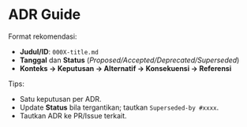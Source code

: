 # ADR Guide

Format rekomendasi:
- **Judul/ID**: `000X-title.md`
- **Tanggal** dan **Status** (*Proposed/Accepted/Deprecated/Superseded*)
- **Konteks → Keputusan → Alternatif → Konsekuensi → Referensi**

Tips:
- Satu keputusan per ADR.
- Update **Status** bila tergantikan; tautkan `Superseded-by #xxxx`.
- Tautkan ADR ke PR/Issue terkait.
